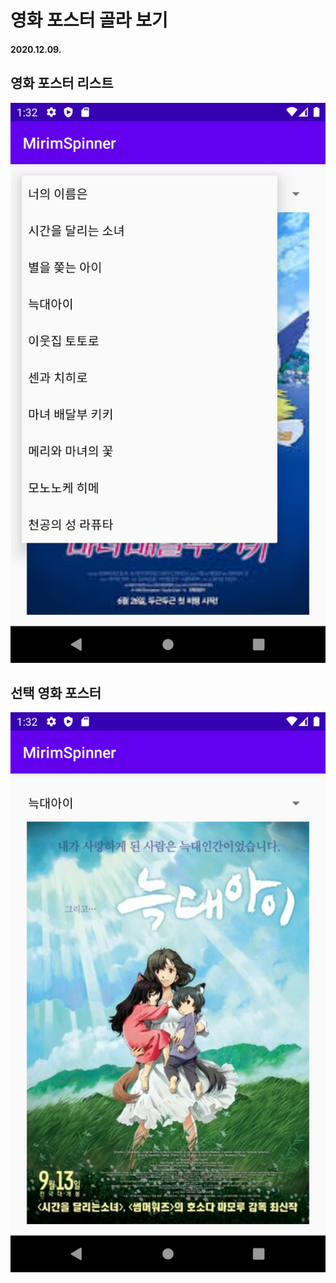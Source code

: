 # 영화 포스터 골라 보기

#### 2020.12.09.

## 영화 포스터 리스트

![list](https://github.com/jiyeong1004/MirimSpinner/blob/master/list.png)

## 선택 영화 포스터

![poster](https://github.com/jiyeong1004/MirimSpinner/blob/master/poster.png)
